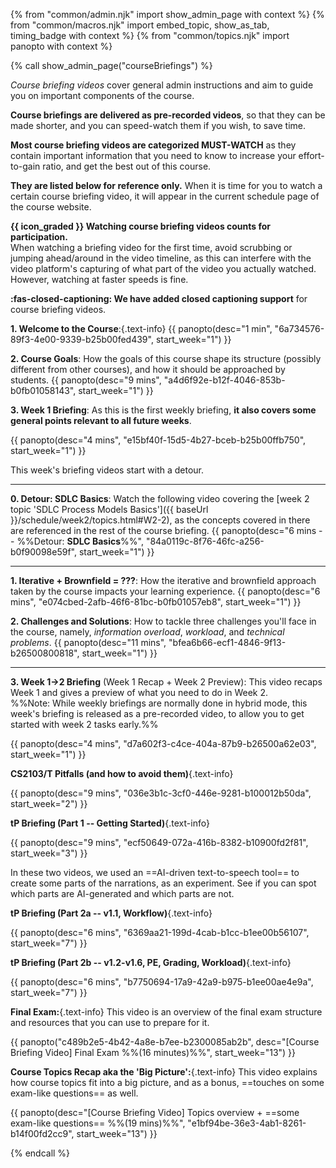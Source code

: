 {% from "common/admin.njk" import show_admin_page with context %}
{% from "common/macros.njk" import embed_topic, show_as_tab, timing_badge with context %}
{% from "common/topics.njk" import  panopto with context %}

{% call show_admin_page("courseBriefings") %}
<div id="main">

<p class="lead text-secondary"><em>Course briefing videos</em> cover general admin instructions and aim to guide you on important components of the course.</p>

**Course briefings are delivered as pre-recorded videos**, so that they can be made shorter, and you can speed-watch them if you wish, to save time.

**Most course briefing videos are categorized MUST-WATCH** as they contain important information that you need to know to increase your effort-to-gain ratio, and get the best out of this course.

**They are listed below for reference only.** When it is time for you to watch a certain course briefing video, it will appear in the current schedule page of the course website.


<!-- ==================================================== -->

<panel type="info" header="#### Week 1 Course Briefings" expanded>
<div id="course-briefing-w1">
<box seamless>

**{{ icon_graded }} Watching course briefing videos counts for participation.**<br>
When watching a briefing video for the first time, avoid <tooltip content="dragging the slider or timeline bar back and forth">scrubbing</tooltip> or jumping ahead/around in the video timeline, as this can interfere with the video platform's capturing of what part of the video you actually watched. However, watching at faster speeds is fine.

**:fas-closed-captioning: We have added closed captioning support** for course briefing videos.
</box>

****1. Welcome to the Course****:{.text-info}
{{ panopto(desc="1 min", "6a734576-89f3-4e00-9339-b25b00fed439", start_week="1") }}

<span class="text-info">****2. Course Goals****</span>: How the goals of this course shape its structure (possibly different from other courses), and how it should be approached by students.
{{ panopto(desc="9 mins", "a4d6f92e-b12f-4046-853b-b0fb01058143", start_week="1") }}


<span class="text-info">****3. Week 1 Briefing****</span>: As this is the first weekly briefing, **it also covers some general points relevant to all future weeks**.

{{ panopto(desc="4 mins", "e15bf40f-15d5-4b27-bceb-b25b00ffb750", start_week="1") }}
</div>
</panel>

<!-- ==================================================== -->

<panel type="info" header="#### Week 2 Course Briefings" expanded>
<div id="course-briefing-w2">

This week's briefing videos start with a detour.

<div class="indented-level2">

---

<span class="text-info">****0. Detour: SDLC Basics****</span>: Watch the following video covering the [week 2 topic 'SDLC Process Models Basics']({{ baseUrl }}/schedule/week2/topics.html#W2-2), as the concepts covered in there are referenced in the rest of the course briefing.
{{ panopto(desc="6 mins -- %%Detour: **SDLC Basics**%%", "84a0119c-8f76-46fc-a256-b0f90098e59f", start_week="1") }}

---
</div>


<span class="text-info">****1. Iterative + Brownfield = ???****</span>: How the iterative and brownfield approach taken by the course impacts your learning experience.
{{ panopto(desc="6 mins", "e074cbed-2afb-46f6-81bc-b0fb01057eb8", start_week="1") }}

<span class="text-info">****2. Challenges and Solutions****</span>: How to tackle three challenges you'll face in the course, namely, _information overload_, _workload_, and _technical problems_.
{{ panopto(desc="11 mins", "bfea6b66-ecf1-4846-9f13-b26500800818", start_week="1") }}

---

<span class="text-info">****3. Week 1->2 Briefing****</span> (Week 1 Recap + Week 2 Preview): This video recaps Week 1 and gives a preview of what you need to do in Week 2.<br>
%%Note: While weekly briefings are normally done in hybrid mode, this week's briefing is released as a pre-recorded video, to allow you to get started with week 2 tasks early.%%

{{ panopto(desc="4 mins", "d7a602f3-c4ce-404a-87b9-b26500a62e03", start_week="1") }}
</div>
</panel>

<!-- ==================================================== -->

<panel type="info" header="#### Week 3 Course Briefings" expanded>
<div id="course-briefing-w3">


****CS2103/T Pitfalls (and how to avoid them)****{.text-info}

{{ panopto(desc="9 mins", "036e3b1c-3cf0-446e-9281-b100012b50da", start_week="2") }}

</div>
</panel>

<!-- ==================================================== -->

<panel type="info" header="#### Week 4 Course Briefings" expanded>
<div id="course-briefing-w4">


****tP Briefing (Part 1 -- Getting Started)****{.text-info}

{{ panopto(desc="9 mins", "ecf50649-072a-416b-8382-b10900fd2f81", start_week="3") }}

</div>
</panel>

<!-- ==================================================== -->

<panel type="info" header="#### Week 7 Course Briefings" expanded>
<div id="course-briefing-w7">

<box type="warning" header="Noticed anything odd about the videos below?" seamless>

In these two videos, we used an ==AI-driven text-to-speech tool== to create some parts of the narrations, as an experiment. See if you can spot which parts are AI-generated and which parts are not.
</box>

****tP Briefing (Part 2a -- v1.1, Workflow)****{.text-info}


{{ panopto(desc="6 mins", "6369aa21-199d-4cab-b1cc-b1ee00b56107", start_week="7") }}

****tP Briefing (Part 2b -- v1.2-v1.6, PE, Grading, Workload)****{.text-info}

{{ panopto(desc="6 mins", "b7750694-17a9-42a9-b975-b1ee00ae4e9a", start_week="7") }}

</div>
</panel>

<!-- ==================================================== -->

<panel type="info" header="#### Week 13 Course Briefings" expanded>
<div id="course-briefing-w13">

****Final Exam:****{.text-info} This video is an overview of the final exam structure and resources that you can use to prepare for it.

<div id="exam-briefing-video">

{{ panopto("c489b2e5-4b42-4a8e-b7ee-b2300085ab2b", desc="[Course Briefing Video] Final Exam %%(16 minutes)%%", start_week="13") }}
</div>

****Course Topics Recap aka the 'Big Picture':****{.text-info} This video explains how course topics fit into a big picture, and as a bonus, ==touches on some exam-like questions== as well.

<div id="topics-video">

{{ panopto(desc="[Course Briefing Video] Topics overview + ==some exam-like questions== %%(19 mins)%%", "e1bf94be-36e3-4ab1-8261-b14f00fd2cc9", start_week="13") }}
</div>

</div>
</panel>

<!-- ==================================================== -->

</div>
{% endcall %}
